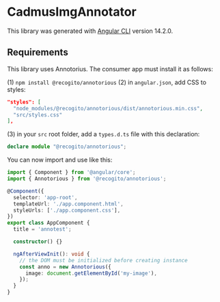 # CadmusImgAnnotator

This library was generated with [Angular CLI](https://github.com/angular/angular-cli) version 14.2.0.

## Requirements

This library uses Annotorius. The consumer app must install it as follows:

(1) `npm install @recogito/annotorious`
(2) in `angular.json`, add CSS to styles:

```json
"styles": [
  "node_modules/@recogito/annotorious/dist/annotorious.min.css",
  "src/styles.css"
],
```

(3) in your `src` root folder, add a `types.d.ts` file with this declaration:

```ts
declare module "@recogito/annotorious";
```

You can now import and use like this:

```ts
import { Component } from '@angular/core';
import { Annotorious } from '@recogito/annotorious';

@Component({
  selector: 'app-root',
  templateUrl: './app.component.html',
  styleUrls: ['./app.component.css'],
})
export class AppComponent {
  title = 'annotest';

  constructor() {}

  ngAfterViewInit(): void {
    // the DOM must be initialized before creating instance
    const anno = new Annotorious({
      image: document.getElementById('my-image'),
    });
  }
}
```
